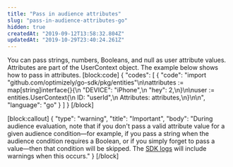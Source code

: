 ```yaml
---
title: "Pass in audience attributes"
slug: "pass-in-audience-attributes-go"
hidden: true
createdAt: "2019-09-12T13:58:32.804Z"
updatedAt: "2019-10-29T23:40:24.261Z"
---
```

You can pass strings, numbers, Booleans, and null as user attribute values. Attributes are part of the UserContext object. The example below shows how to pass in attributes.
[block:code]
{
  "codes": [
    {
      "code": "import \"github.com/optimizely/go-sdk/pkg/entities\"\n\nattributes := map[string]interface{}{\n        \"DEVICE\": \"iPhone\",\n        \"hey\":    2,\n}\n\nuser := entities.UserContext{\n        ID:         \"userId\",\n        Attributes: attributes,\n}\n\n",
      "language": "go"
    }
  ]
}
[/block]

[block:callout]
{
  "type": "warning",
  "title": "Important",
  "body": "During audience evaluation, note that if you don't pass a valid attribute value for a given audience condition—for example, if you pass a string when the audience condition requires a Boolean, or if you simply forget to pass a value—then that condition will be skipped. The [SDK logs](doc:customize-logger-go) will include warnings when this occurs."
}
[/block]